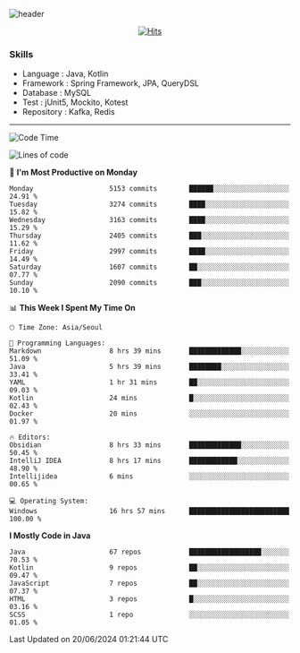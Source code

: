 <!-- Github Profile Readme로 프로필 꾸미기 : https://zzsza.github.io/development/2020/07/10/make-github-profile-readme/ -->

<!-- github theme -->
  <!-- 
    ![header](https://capsule-render.vercel.app/api?type=slice&color=e0f0e3&height=150&section=header&text=beasy&fontSize=45)
  -->
  ![header](https://capsule-render.vercel.app/api?type=soft&color=e0f0e3&height=150&section=header&text=Choi-YongSeok&fontSize=55&animation=twinkling)


<!-- hits count : https://hits.seeyoufarm.com/ -->
<div align=center>
    
  [![Hits](https://hits.seeyoufarm.com/api/count/incr/badge.svg?url=https%3A%2F%2Fgithub.com%2Fchoi-ys&count_bg=%2379C83D&title_bg=%23555555&icon=&icon_color=%23E7E7E7&title=hits&edge_flat=false)](https://hits.seeyoufarm.com)

</div>


<!-- Committed Top Lang -->
<div align=center>
</div>


### Skills
 - Language : Java, Kotlin
 - Framework : Spring Framework, JPA, QueryDSL
 - Database : MySQL
 - Test : jUnit5, Mockito, Kotest
 - Repository : Kafka, Redis

---

<!--START_SECTION:waka-->
![Code Time](http://img.shields.io/badge/Code%20Time-4%2C175%20hrs%202%20mins-blue)

![Lines of code](https://img.shields.io/badge/From%20Hello%20World%20I%27ve%20Written-14.9%20million%20lines%20of%20code-blue)

📅 **I'm Most Productive on Monday** 

```text
Monday                   5153 commits        ██████░░░░░░░░░░░░░░░░░░░   24.91 % 
Tuesday                  3274 commits        ████░░░░░░░░░░░░░░░░░░░░░   15.82 % 
Wednesday                3163 commits        ████░░░░░░░░░░░░░░░░░░░░░   15.29 % 
Thursday                 2405 commits        ███░░░░░░░░░░░░░░░░░░░░░░   11.62 % 
Friday                   2997 commits        ████░░░░░░░░░░░░░░░░░░░░░   14.49 % 
Saturday                 1607 commits        ██░░░░░░░░░░░░░░░░░░░░░░░   07.77 % 
Sunday                   2090 commits        ███░░░░░░░░░░░░░░░░░░░░░░   10.10 % 
```


📊 **This Week I Spent My Time On** 

```text
🕑︎ Time Zone: Asia/Seoul

💬 Programming Languages: 
Markdown                 8 hrs 39 mins       █████████████░░░░░░░░░░░░   51.09 % 
Java                     5 hrs 39 mins       ████████░░░░░░░░░░░░░░░░░   33.41 % 
YAML                     1 hr 31 mins        ██░░░░░░░░░░░░░░░░░░░░░░░   09.03 % 
Kotlin                   24 mins             █░░░░░░░░░░░░░░░░░░░░░░░░   02.43 % 
Docker                   20 mins             ░░░░░░░░░░░░░░░░░░░░░░░░░   01.97 % 

🔥 Editors: 
Obsidian                 8 hrs 33 mins       █████████████░░░░░░░░░░░░   50.45 % 
IntelliJ IDEA            8 hrs 17 mins       ████████████░░░░░░░░░░░░░   48.90 % 
Intellijidea             6 mins              ░░░░░░░░░░░░░░░░░░░░░░░░░   00.65 % 

💻 Operating System: 
Windows                  16 hrs 57 mins      █████████████████████████   100.00 % 
```

**I Mostly Code in Java** 

```text
Java                     67 repos            ██████████████████░░░░░░░   70.53 % 
Kotlin                   9 repos             ██░░░░░░░░░░░░░░░░░░░░░░░   09.47 % 
JavaScript               7 repos             ██░░░░░░░░░░░░░░░░░░░░░░░   07.37 % 
HTML                     3 repos             █░░░░░░░░░░░░░░░░░░░░░░░░   03.16 % 
SCSS                     1 repo              ░░░░░░░░░░░░░░░░░░░░░░░░░   01.05 % 
```




 Last Updated on 20/06/2024 01:21:44 UTC
<!--END_SECTION:waka-->

<!-- 
![footer](https://capsule-render.vercel.app/api?section=footer&type=slice&color=e0f0e3)
-->

